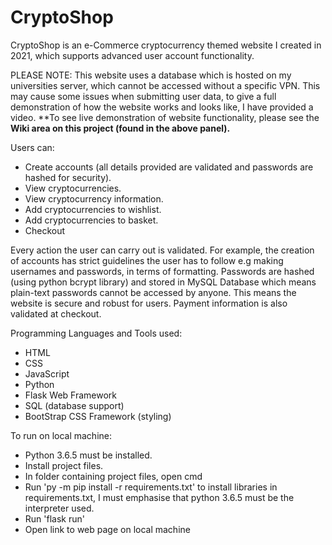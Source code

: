 # CryptoShop
CryptoShop is an e-Commerce cryptocurrency themed website I created in 2021, which supports advanced user account functionality.

PLEASE NOTE: This website uses a database which is hosted on my universities server, which cannot be accessed without a specific VPN. This may cause some issues when submitting user data, to give a full demonstration of how the website works and looks like, I have provided a video.
**To see live demonstration of website functionality, please see the **Wiki area on this project (found in the above panel).**

Users can: 
- Create accounts (all details provided are validated and passwords are hashed for security).
- View cryptocurrencies.
- View cryptocurrency information.
- Add cryptocurrencies to wishlist.
- Add cryptocurrencies to basket.
- Checkout

Every action the user can carry out is validated. For example, the creation of accounts has strict guidelines the user has to follow e.g making usernames and passwords, in terms of formatting. Passwords are hashed (using python bcrypt library) and stored in MySQL Database which means plain-text passwords cannot be accessed by anyone. This means the website is secure and robust for users. Payment information is also validated at checkout.

Programming Languages and Tools used:
- HTML
- CSS
- JavaScript
- Python
- Flask Web Framework
- SQL (database support)
- BootStrap CSS Framework (styling)

To run on local machine:
- Python 3.6.5 must be installed.
- Install project files.
- In folder containing project files, open cmd
- Run 'py -m  pip install -r requirements.txt' to install libraries in requirements.txt, I must emphasise that python 3.6.5 must be the interpreter used.
- Run 'flask run'
- Open link to web page on local machine


